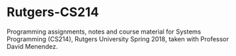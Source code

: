 # Rutgers-CS214 #

Programming assignments, notes and course  material for Systems Programming (CS214), Rutgers University Spring 2018, taken with Professor David Menendez.

